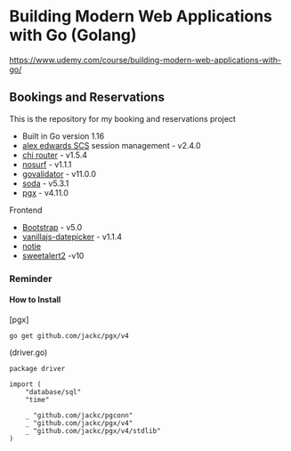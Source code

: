 # Building Modern Web Applications with Go (Golang)

https://www.udemy.com/course/building-modern-web-applications-with-go/

## Bookings and Reservations

This is the repository for my booking and reservations project

- Built in Go version 1.16
- [alex edwards SCS](https://github.com/alexedwards/scs) session management - v2.4.0
- [chi router](https://github.com/go-chi/chi) - v1.5.4
- [nosurf](https://github.com/justinas/nosurf) - v1.1.1
- [govalidator](https://github.com/asaskevich/govalidator) - v11.0.0
- [soda](https://gobuffalo.io/en/docs/db/getting-started) - v5.3.1
- [pgx](https://github.com/jackc/pgx/) - v4.11.0

Frontend

- [Bootstrap](https://getbootstrap.com/) - v5.0
- [vanillajs-datepicker](https://github.com/mymth/vanillajs-datepicker) - v1.1.4
- [notie](https://github.com/jaredreich/notie)
- [sweetalert2](https://github.com/sweetalert2/sweetalert2) -v10

### Reminder

#### How to Install

[pgx]

```
go get github.com/jackc/pgx/v4
```

(driver.go)

```
package driver

import (
	"database/sql"
	"time"

	_ "github.com/jackc/pgconn"
	_ "github.com/jackc/pgx/v4"
	_ "github.com/jackc/pgx/v4/stdlib"
)

```
